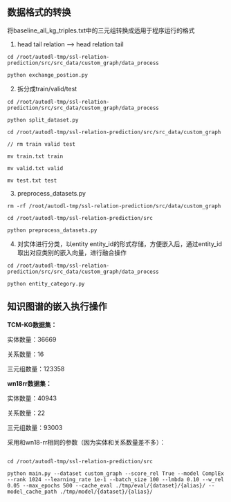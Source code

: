 ## 数据格式的转换

将baseline_all_kg_triples.txt中的三元组转换成适用于程序运行的格式

1. head tail relation --> head relation tail

```
cd /root/autodl-tmp/ssl-relation-prediction/src/src_data/custom_graph/data_process

python exchange_postion.py
```

2. 拆分成train/valid/test

```
cd /root/autodl-tmp/ssl-relation-prediction/src/src_data/custom_graph/data_process

python split_dataset.py 

cd /root/autodl-tmp/ssl-relation-prediction/src/src_data/custom_graph

// rm train valid test

mv train.txt train

mv valid.txt valid

mv test.txt test
```

3. preprocess_datasets.py

```
rm -rf /root/autodl-tmp/ssl-relation-prediction/src/data/custom_graph

cd /root/autodl-tmp/ssl-relation-prediction/src

python preprocess_datasets.py
```

4. 对实体进行分类，以entity entity_id的形式存储，方便嵌入后，通过entity_id取出对应类别的嵌入向量，进行融合操作

```
cd /root/autodl-tmp/ssl-relation-prediction/src/src_data/custom_graph/data_process

python entity_category.py 
```

## 知识图谱的嵌入执行操作

**TCM-KG数据集：**

实体数量：36669

关系数量：16

三元组数量：123358

**wn18rr数据集：**

实体数量：40943

关系数量：22

三元组数量：93003

采用和wn18-rr相同的参数（因为实体和关系数量差不多）：

```

cd /root/autodl-tmp/ssl-relation-prediction/src

python main.py --dataset custom_graph --score_rel True --model ComplEx --rank 1024 --learning_rate 1e-1 --batch_size 100 --lmbda 0.10 --w_rel 0.05 --max_epochs 500 --cache_eval ./tmp/eval/{dataset}/{alias}/ --model_cache_path ./tmp/model/{dataset}/{alias}/ 

```

